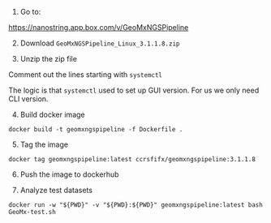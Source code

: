

1. Go to: 

https://nanostring.app.box.com/v/GeoMxNGSPipeline

2. Download `GeoMxNGSPipeline_Linux_3.1.1.8.zip`

3. Unzip the zip file

Comment out the lines starting with `systemctl`

The logic is that `systemctl` used to set up GUI version. For us we only need CLI version. 

4. Build docker image

```
docker build -t geomxngspipeline -f Dockerfile .
```

5. Tag the image

```
docker tag geomxngspipeline:latest ccrsfifx/geomxngspipeline:3.1.1.8
```

6. Push the image to dockerhub 


7. Analyze test datasets 

```
docker run -w "${PWD}" -v "${PWD}:${PWD}" geomxngspipeline:latest bash GeoMx-test.sh
```

